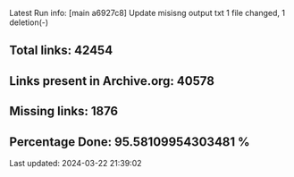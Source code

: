 Latest Run info: 
[main a6927c8] Update misisng output txt
 1 file changed, 1 deletion(-)

## Total links: 42454

## Links present in Archive.org: 40578

## Missing links: 1876

## Percentage Done: 95.58109954303481 %


Last updated: 2024-03-22 21:39:02
